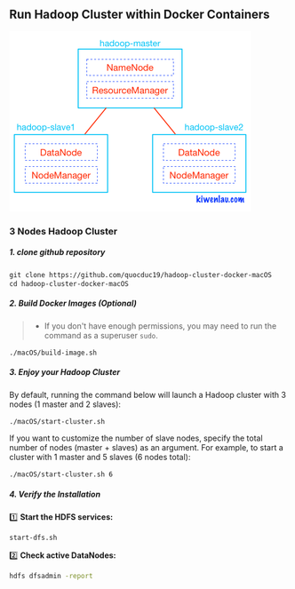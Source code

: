 ## Run Hadoop Cluster within Docker Containers

![alt tag](https://github.com/quocduc19/hadoop-cluster-docker-macOS/blob/main/hadoop-cluster-docker.png)


### 3 Nodes Hadoop Cluster

##### 1. clone github repository

```
git clone https://github.com/quocduc19/hadoop-cluster-docker-macOS
cd hadoop-cluster-docker-macOS
```

##### 2.  Build Docker Images (Optional)
> * If you don't have enough permissions, you may need to run the command as a superuser `sudo`.
```
./macOS/build-image.sh
```

##### 3.  Enjoy your Hadoop Cluster
By default, running the command below will launch a Hadoop cluster with 3 nodes (1 master and 2 slaves):
```
./macOS/start-cluster.sh
```
If you want to customize the number of slave nodes, specify the total number of nodes (master + slaves) as an argument.
For example, to start a cluster with 1 master and 5 slaves (6 nodes total):
```sh
./macOS/start-cluster.sh 6
```

##### 4. Verify the Installation

1️⃣ **Start the HDFS services:**  
```sh
start-dfs.sh
```
2️⃣ **Check active DataNodes:**
```sh
hdfs dfsadmin -report
```
